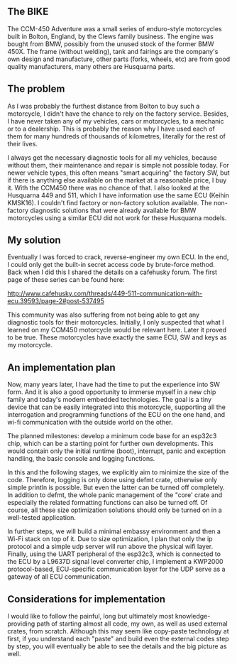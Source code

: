 ## The BIKE

The CCM-450 Adventure was a small series of enduro-style motorcycles built in
Bolton, England, by the Clews family business. The engine was bought from BMW,
possibly from the unused stock of the former BMW 450X. The frame (without
welding), tank and fairings are the company's own design and manufacture, other
parts (forks, wheels, etc) are from good quality manufacturers, many others are
Husquarna parts.

## The problem

As I was probably the furthest distance from Bolton to buy such a motorcycle, I
didn't have the chance to rely on the factory service. Besides, I have never
taken any of my vehicles, cars or motorcycles, to a mechanic or to a dealership.
This is probably the reason why I have used each of them for many hundreds of
thousands of kilometres, literally for the rest of their lives.

I always get the necessary diagnostic tools for all my vehicles, because
without them, their maintenance and repair is simple not possible today. For
newer vehicle types, this often means "smart acquiring" the factory SW, but if
there is anything else available on the market at a reasonable price, I buy it.
With the CCM450 there was no chance of that. I also looked at the Husquarna 449
and 511, which I have information use the same ECU (Keihin KMSK16). I couldn't
find factory or non-factory solution available. The non-factory diagnostic
solutions that were already available for BMW motorcycles using a similar ECU
did not work for these Husquarna models.

## My solution

Eventually I was forced to crack, reverse-engineer my own ECU. In the end, I
could only get the built-in secret access code by brute-force method. Back when
I did this I shared the details on a cafehusky forum. The first page of these
series can be found here:

http://www.cafehusky.com/threads/449-511-communication-with-ecu.39593/page-2#post-537495

This community was also suffering from not being able to get any diagnostic
tools for their motorcycles. Initially, I only suspected that what I learned on
my CCM450 motorcycle would be relevant here. Later it proved to be true. These
motorcycles have exactly the same ECU, SW and keys as my motorcycle.

## An implementation plan

Now, many years later, I have had the time to put the experience into SW form.
And it is also a good opportunity to immerse myself in a new chip family and
today's modern embedded technologies. The goal is a tiny device that can be
easily integrated into this motorcycle, supporting all the interrogation and
programming functions of the ECU on the one hand, and wi-fi communication with
the outside world on the other.

The planned milestones: develop a minimum code base for an esp32c3 chip, which
can be a starting point for further own developments. This would contain only
the initial runtime (boot), interrupt, panic and exception handling, the basic
console and logging functions.

In this and the following stages, we explicitly aim to minimize the size of the
code. Therefore, logging is only done using defmt crate, otherwise only simple
println is possible. But even the latter can be turned off completely. In
addition to defmt, the whole panic management of the "core' crate and especially
the related formatting functions can also be turned off. Of course, all these
size optimization solutions should only be turned on in a well-tested
application.

In further steps, we will build a minimal embassy environment and then a Wi-Fi
stack on top of it. Due to size optimization, I plan that only the ip protocol
and a simple udp server will run above the physical wifi layer. Finally, using
the UART peripheral of the esp32c3, which is connected to the ECU by a L9637D
signal level converter chip, I implement a KWP2000 protocol-based, ECU-specific
communication layer for the UDP serve as a gateway of all ECU communication.

## Considerations for implementation

I would like to follow the painful, long but ultimately most
knowledge-providing path of starting almost all code, my own, as well as used
external crates, from scratch. Although this may seem like copy-paste
technology at first, if you understand each "paste" and build even the external
codes step by step, you will eventually be able to see the details and the big
picture as well.
